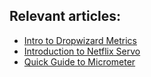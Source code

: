 ## Relevant articles:

- [Intro to Dropwizard Metrics](http://www.baeldung.com/dropwizard-metrics)
- [Introduction to Netflix Servo](http://www.baeldung.com/netflix-servo)
- [Quick Guide to Micrometer](http://www.baeldung.com/micrometer)
